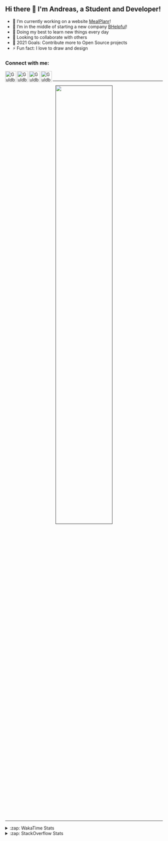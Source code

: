## Hi there 👋 I'm Andreas, a Student and Developer!

- 🔭 I’m currently working on a website [MealPlanr][MP]!
- 📑 I’m in the middle of starting a new company [BHelpful][BHelpful]!
- 🌱 Doing my best to learn new things every day
- 👯 Looking to collaborate with others
- 🥅 2021 Goals: Contribute more to Open Source projects
- ⚡ Fun fact: I love to draw and design

### Connect with me:

[<img align="left" alt="Guldberg | YouTube" width="35px" src="https://cdn1.iconfinder.com/data/icons/logotypes/32/youtube-512.png" />][youtube]
[<img align="left" alt="Guldberg | Twitter" width="35px" src="https://cdn1.iconfinder.com/data/icons/logotypes/32/square-twitter-512.png" />][twitter]
[<img align="left" alt="Guldberg | LinkedIn" width="35px" src="https://cdn1.iconfinder.com/data/icons/logotypes/32/square-linkedin-512.png" />][linkedin]
[<img align="left" alt="Guldberg | Instagram" width="35px" src="https://cdn2.iconfinder.com/data/icons/social-icons-33/128/Instagram-512.png" />][instagram]

<br />

---

<p align="center">
  <a href="">
    <img width="60% align="center" src="https://github-readme-stats.vercel.app/api?username=Andreasgdp&show_icons=true&count_private=true" />
  </a>
</p>

---

<details>
  <summary>:zap: WakaTime Stats</summary>

<br />

<!--START_SECTION:waka-->
![Profile Views](http://img.shields.io/badge/Profile%20Views-0-blue)

**I'm an Early 🐤** 

```text
🌞 Morning    234 commits    █████░░░░░░░░░░░░░░░░░░░░   21.97% 
🌆 Daytime    525 commits    ████████████░░░░░░░░░░░░░   49.3% 
🌃 Evening    288 commits    ██████░░░░░░░░░░░░░░░░░░░   27.04% 
🌙 Night      18 commits     ░░░░░░░░░░░░░░░░░░░░░░░░░   1.69%

```
📅 **I'm Most Productive on Sunday** 

```text
Monday       205 commits    ████░░░░░░░░░░░░░░░░░░░░░   19.25% 
Tuesday      115 commits    ██░░░░░░░░░░░░░░░░░░░░░░░   10.8% 
Wednesday    127 commits    ███░░░░░░░░░░░░░░░░░░░░░░   11.92% 
Thursday     111 commits    ██░░░░░░░░░░░░░░░░░░░░░░░   10.42% 
Friday       84 commits     ██░░░░░░░░░░░░░░░░░░░░░░░   7.89% 
Saturday     207 commits    ████░░░░░░░░░░░░░░░░░░░░░   19.44% 
Sunday       216 commits    █████░░░░░░░░░░░░░░░░░░░░   20.28%

```


📊 **This Week I Spent My Time On** 

```text
⌚︎ Time Zone: Europe/Copenhagen

💬 Programming Languages: 
TypeScript               4 hrs 5 mins        ███████████████░░░░░░░░░░   61.54% 
YAML                     50 mins             ███░░░░░░░░░░░░░░░░░░░░░░   12.63% 
JSON                     33 mins             ██░░░░░░░░░░░░░░░░░░░░░░░   8.38% 
C++                      29 mins             █░░░░░░░░░░░░░░░░░░░░░░░░   7.4% 
JavaScript               20 mins             █░░░░░░░░░░░░░░░░░░░░░░░░   5.25%

🔥 Editors: 
VS Code                  6 hrs 38 mins       █████████████████████████   100.0%

🐱‍💻 Projects: 
Mealplanr-api            5 hrs 50 mins       ██████████████████████░░░   88.03% 
robo-throw               30 mins             ██░░░░░░░░░░░░░░░░░░░░░░░   7.59% 
web-frontend-app         9 mins              ░░░░░░░░░░░░░░░░░░░░░░░░░   2.49% 
Mealplanr                3 mins              ░░░░░░░░░░░░░░░░░░░░░░░░░   0.97% 
web-sources              3 mins              ░░░░░░░░░░░░░░░░░░░░░░░░░   0.92%

💻 Operating System: 
Mac                      3 hrs 33 mins       █████████████░░░░░░░░░░░░   53.54% 
Windows                  3 hrs 5 mins        ███████████░░░░░░░░░░░░░░   46.46%

```

**I Mostly Code in Python** 

```text
Python                   11 repos            █████████░░░░░░░░░░░░░░░░   37.93% 
C++                      5 repos             ████░░░░░░░░░░░░░░░░░░░░░   17.24% 
TypeScript               2 repos             █░░░░░░░░░░░░░░░░░░░░░░░░   6.9% 
HTML                     2 repos             █░░░░░░░░░░░░░░░░░░░░░░░░   6.9% 
Batchfile                2 repos             █░░░░░░░░░░░░░░░░░░░░░░░░   6.9%

```



 Last Updated on 06/10/2021
<!--END_SECTION:waka-->


</details>

<details>
  <summary>:zap: StackOverflow Stats</summary>
  
  <br />
  
  [![Andreas G.D Petersen StackOverflow](https://github-readme-stackoverflow.vercel.app/?userID=11050308)](https://stackoverflow.com/users/11050308/andreas-g-d-petersen)


</details>

<br />


[twitter]: https://twitter.com/Guldberg20
[youtube]: https://www.youtube.com/channel/UCORVtLIFnURPEo_Fo-MGv8A
[instagram]: https://www.instagram.com/andreasgdp/
[linkedin]: https://www.linkedin.com/in/andreasgdp/
[MP]: https://mealplanr.bhelpful.net/
[BHelpful]: https://github.com/BHelpful

